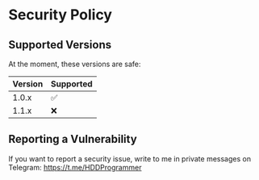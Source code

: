 # Security Policy

## Supported Versions

At the moment, these versions are safe:

| Version | Supported          |
| ------- | ------------------ |
| 1.0.x   | :white_check_mark: |
| 1.1.x   | :x:                |

## Reporting a Vulnerability

If you want to report a security issue, write to me in private messages on Telegram: https://t.me/HDDProgrammer
